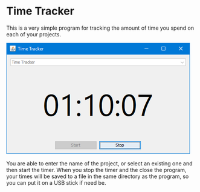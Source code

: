 # Time Tracker

This is a very simple program for tracking the amount of time you spend on each of your projects.

![](screenshot.png)

You are able to enter the name of the project, or select an existing one and then start the timer. When you stop the timer and the close the program, your times will be saved to a file in the same directory as the program, so you can put it on a USB stick if need be.